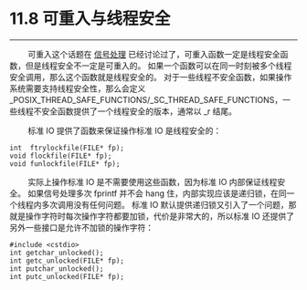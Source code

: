 # 11.8 可重入与线程安全
***

&emsp;&emsp;
可重入这个话题在 [信号处理](../s10/README.md) 已经讨论过了，可重入函数一定是线程安全函数，但是线程安全不一定是可重入的。
如果一个函数可以在同一时刻被多个线程安全调用，那么这个函数就是线程安全的。
对于一些线程不安全函数，如果操作系统需要支持线程安全性，那么会定义 \_POSIX\_THREAD\_SAFE\_FUNCTIONS/\_SC\_THREAD\_SAFE\_FUNCTIONS，一些线程不安全函数提供了一个线程安全的版本，通常以 \_r 结尾。

&emsp;&emsp;
标准 IO 提供了函数来保证操作标准 IO 是线程安全的：

    int  ftrylockfile(FILE* fp);
    void flockfile(FILE* fp);
    void funlockfile(FILE* fp);
    
&emsp;&emsp;
实际上操作标准 IO 是不需要使用这些函数，因为标准 IO 内部保证线程安全。
如果信号处理多次 fprintf 并不会 hang 住，内部实现应该是递归锁，在同一个线程内多次调用没有任何问题。
标准 IO 默认提供递归锁又引入了一个问题，那就是操作字符时每次操作字符都要加锁，代价是非常大的，所以标准 IO 还提供了另外一些接口是允许不加锁的操作字符：

    #include <cstdio>
    int getchar_unlocked();
    int getc_unlocked(FILE* fp);
    int putchar_unlocked();
    int putc_unlocked(FILE* fp);